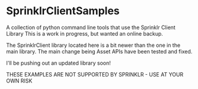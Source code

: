 # SprinklrClientSamples
A collection of python command line tools that use the Sprinklr Client Library
This is a work in progress, but wanted an online backup.

The SprinklrClient library located here is a bit newer than the one in the main library. The main change being Asset APIs have been tested and fixed.

I'll be pushing out an updated library soon!

THESE EXAMPLES ARE NOT SUPPORTED BY SPRINKLR - USE AT YOUR OWN RISK
